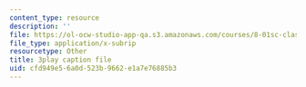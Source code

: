 ```yaml
---
content_type: resource
description: ''
file: https://ol-ocw-studio-app-qa.s3.amazonaws.com/courses/8-01sc-classical-mechanics-fall-2016/cfd949e56a0d523b9662e1a7e76885b3_sffRo1-_D8E.srt
file_type: application/x-subrip
resourcetype: Other
title: 3play caption file
uid: cfd949e5-6a0d-523b-9662-e1a7e76885b3
---
```

